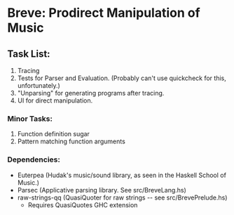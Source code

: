 # Breve: Prodirect Manipulation of Music

## Task List:

1. Tracing
1. Tests for Parser and Evaluation. (Probably can't use quickcheck for this,
   unfortunately.)
1. "Unparsing" for generating programs after tracing.
1. UI for direct manipulation.

### Minor Tasks:

1. Function definition sugar
1. Pattern matching function arguments

### Dependencies:

- Euterpea (Hudak's music/sound library, as seen in the Haskell School of
  Music.)
- Parsec (Applicative parsing library. See src/BreveLang.hs)
- raw-strings-qq (QuasiQuoter for raw strings -- see src/BrevePrelude.hs)
    - Requires QuasiQuotes GHC extension
